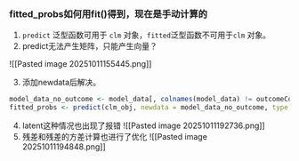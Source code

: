 ### fitted_probs如何用fit()得到，现在是手动计算的

1. `predict` 泛型函数可用于 `clm` 对象，`fitted`泛型函数不可用于`clm` 对象。
2. predict无法产生矩阵，只能产生向量？

![[Pasted image 20251011155445.png]]

3. 添加newdata后解决。
```R
model_data_no_outcome <- model_data[, colnames(model_data) != outcomeCol, drop = FALSE]
fitted_probs <- predict(clm_obj, newdata = model_data_no_outcome, type = "prob")$fit
```

4. latent这种情况也出现了报错
![[Pasted image 20251011192736.png]]
5. 残差和残差的方差计算也进行了优化
![[Pasted image 20251011194848.png]]


